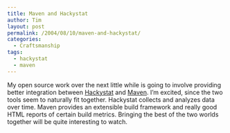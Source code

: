 ```yaml
---
title: Maven and Hackystat
author: Tim
layout: post
permalink: /2004/08/10/maven-and-hackystat/
categories:
  - Craftsmanship
tags:
  - hackystat
  - maven
---
```

My open source work over the next little while is going to involve providing better integration between [Hackystat][1] and [Maven][2]. I&#8217;m excited, since the two tools seem to naturally fit together. Hackystat collects and analyzes data over time. Maven provides an extensible build framework and really good HTML reports of certain build metrics. Bringing the best of the two worlds together will be quite interesting to watch.

 [1]: http://hackydev.ics.hawaii.edu/
 [2]: http://maven.apache.org/
